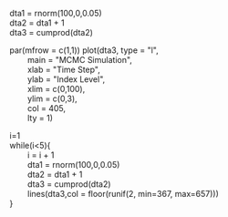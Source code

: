dta1 = rnorm(100,0,0.05)  
dta2 = dta1 + 1  
dta3 = cumprod(dta2)  

par(mfrow = c(1,1))
plot(dta3, type = "l",  
&nbsp; &nbsp; &nbsp; &nbsp; main = "MCMC Simulation",  
&nbsp; &nbsp; &nbsp; &nbsp; xlab = "Time Step",  
&nbsp; &nbsp; &nbsp; &nbsp; ylab = "Index Level",  
&nbsp; &nbsp; &nbsp; &nbsp; xlim = c(0,100),  
&nbsp; &nbsp; &nbsp; &nbsp; ylim = c(0,3),  
&nbsp; &nbsp; &nbsp; &nbsp; col = 405,   
&nbsp; &nbsp; &nbsp; &nbsp; lty = 1) 
     
i=1  
while(i<5){  
&nbsp; &nbsp; &nbsp; &nbsp; i = i + 1  
&nbsp; &nbsp; &nbsp; &nbsp; dta1 = rnorm(100,0,0.05)  
&nbsp; &nbsp; &nbsp; &nbsp; dta2 = dta1 + 1  
&nbsp; &nbsp; &nbsp; &nbsp; dta3 = cumprod(dta2)  
&nbsp; &nbsp; &nbsp; &nbsp; lines(dta3,col = floor(runif(2, min=367, max=657)))  
}
